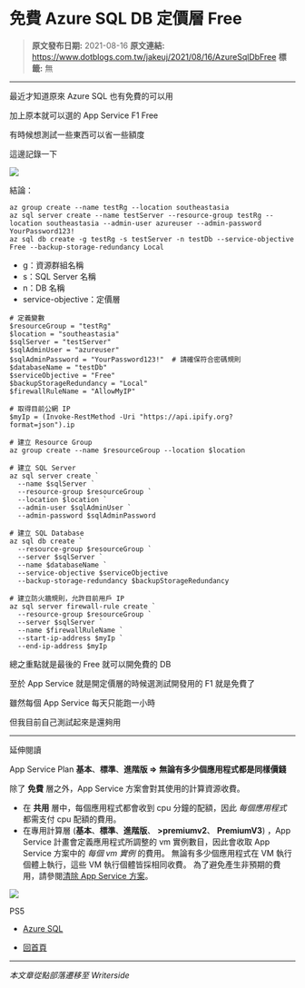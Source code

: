 # 免費 Azure SQL DB 定價層 Free

> **原文發布日期:** 2021-08-16
> **原文連結:** https://www.dotblogs.com.tw/jakeuj/2021/08/16/AzureSqlDbFree
> **標籤:** 無

---

最近才知道原來 Azure SQL 也有免費的可以用

加上原本就可以選的 App Service F1 Free

有時候想測試一些東西可以省一些額度

這邊記錄一下

![](https://dotblogsfile.blob.core.windows.net/user/御星幻/5f4ada0d-336c-4133-aa79-391602cf434e/1629782873.png)

結論：

```
az group create --name testRg --location southeastasia
az sql server create --name testServer --resource-group testRg --location southeastasia --admin-user azureuser --admin-password YourPassword123!
az sql db create -g testRg -s testServer -n testDb --service-objective Free --backup-storage-redundancy Local
```

* g：資源群組名稱
* s：SQL Server 名稱
* n：DB 名稱
* service-objective：定價層

```
# 定義變數
$resourceGroup = "testRg"
$location = "southeastasia"
$sqlServer = "testServer"
$sqlAdminUser = "azureuser"
$sqlAdminPassword = "YourPassword123!"  # 請確保符合密碼規則
$databaseName = "testDb"
$serviceObjective = "Free"
$backupStorageRedundancy = "Local"
$firewallRuleName = "AllowMyIP"

# 取得目前公網 IP
$myIp = (Invoke-RestMethod -Uri "https://api.ipify.org?format=json").ip

# 建立 Resource Group
az group create --name $resourceGroup --location $location

# 建立 SQL Server
az sql server create `
  --name $sqlServer `
  --resource-group $resourceGroup `
  --location $location `
  --admin-user $sqlAdminUser `
  --admin-password $sqlAdminPassword

# 建立 SQL Database
az sql db create `
  --resource-group $resourceGroup `
  --server $sqlServer `
  --name $databaseName `
  --service-objective $serviceObjective
  --backup-storage-redundancy $backupStorageRedundancy

# 建立防火牆規則，允許目前用戶 IP
az sql server firewall-rule create `
  --resource-group $resourceGroup `
  --server $sqlServer `
  --name $firewallRuleName `
  --start-ip-address $myIp `
  --end-ip-address $myIp
```

總之重點就是最後的 Free 就可以開免費的 DB

至於 App Service 就是開定價層的時候選測試開發用的 F1 就是免費了

雖然每個 App Service 每天只能跑一小時

但我目前自己測試起來是還夠用

---

延伸閱讀

App Service Plan **基本**、**標準**、**進階版 =>** **無論有多少個應用程式都是同樣價錢**

除了 **免費** 層之外，App Service 方案會對其使用的計算資源收費。

* 在 **共用** 層中，每個應用程式都會收到 cpu 分鐘的配額，因此 *每個應用程式* 都需支付 cpu 配額的費用。
* 在專用計算層 (**基本**、**標準**、**進階版**、 **>premiumv2**、 **PremiumV3**) ，App Service 計畫會定義應用程式所調整的 vm 實例數目，因此會收取 App Service 方案中的 *每個 vm 實例* 的費用。 無論有多少個應用程式在 VM 執行個體上執行，這些 VM 執行個體皆採相同收費。 為了避免產生非預期的費用，請參閱[清除 App Service 方案](https://docs.microsoft.com/zh-tw/azure/app-service/app-service-plan-manage#delete)。

![](https://card.psnprofiles.com/1/jakeuj.png)

PS5

* [Azure SQL](/jakeuj/Tags?qq=Azure%20SQL)

* [回首頁](/jakeuj)

---

*本文章從點部落遷移至 Writerside*

